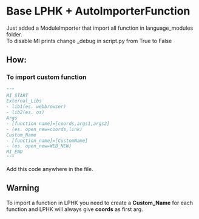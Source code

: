 # Base LPHK + AutoImporterFunction

Just added a ModuleImporter that import all function in language_modules folder.\
To disable MI prints change _debug in script.py from True to False	
## How: 
### To import custom function
```python
"""		
MI_START
External_Libs
- lib1(es. webbrowser)	
- lib2(es. os)	
Args
- [function name]=[coords,args1,args2]	
- (es. open_new=coords,link)	
Custom_Name
- [function_name]=[CustomName]	
- (es. open_new=WEB_NEW)	
MI_END	
"""
```
Add this code anywhere in the file.	

## Warning
To import a function in LPHK you need to create a **Custom_Name** for each function and LPHK will always give **coords** as first arg.
